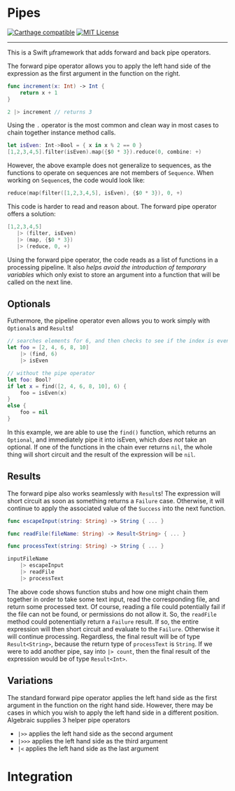 # Pipes

[![Carthage compatible](https://img.shields.io/badge/Carthage-compatible-4BC51D.svg?style=flat)](https://github.com/Carthage/Carthage)
[![MIT License](https://img.shields.io/dub/l/vibe-d.svg)]()

---

This is a Swift µframework that adds forward and back pipe operators.

The forward pipe operator allows you to apply the left hand side of the expression as the first argument in the function on the right.

```Swift
func increment(x: Int) -> Int {
    return x + 1
}

2 |> increment // returns 3
```

Using the `.` operator is the most common and clean way in most cases to chain together instance method calls.

``` Swift
let isEven: Int->Bool = { x in x % 2 == 0 }
[1,2,3,4,5].filter(isEven).map({$0 * 3}).reduce(0, combine: +)
```

However, the above example does not generalize to sequences, as the functions to operate on sequences are not members of `Sequence`. When working on `Sequence`s, the code would look like:

 ```Swift
reduce(map(filter([1,2,3,4,5], isEven), {$0 * 3}), 0, +)
```

This code is harder to read and reason about. The forward pipe operator offers a solution:

 ```Swift
[1,2,3,4,5]
    |> (filter, isEven)
    |> (map, {$0 * 3})
    |> (reduce, 0, +)
```

Using the forward pipe operator, the code reads as a list of functions in a processing pipeline. It also _helps avoid the introduction of temporary variables_ which only exist to store an argument into a function that will be called on the next line.

## Optionals

Futhermore, the pipeline operator even allows you to work simply with `Optional`s and `Result`s!

```Swift
// searches elements for 6, and then checks to see if the index is even
let foo = [2, 4, 6, 8, 10]
    |> (find, 6)
    |> isEven

// without the pipe operator
let foo: Bool?
if let x = find([2, 4, 6, 8, 10], 6) {
    foo = isEven(x)
}
else {
    foo = nil
}
```

In this example, we are able to use the `find()` function, which returns an `Optional`, and immediately pipe it into isEven, which _does not_ take an optional. If one of the functions in the chain ever returns `nil`, the whole thing will short circuit and the result of the expression will be `nil`.

## Results

The forward pipe also works seamlessly with `Result`s! The expression will short circuit as soon as something returns a `Failure` case. Otherwise, it will continue to apply the associated value of the `Success` into the next function.

```swift
func escapeInput(string: String) -> String { ... }

func readFile(fileName: String) -> Result<String> { ... }

func processText(string: String) -> String { ... }

inputFileName
    |> escapeInput
    |> readFile
    |> processText
```

The above code shows function stubs and how one might chain them together in order to take some text input, read the corresponding file, and return some processed text. Of course, reading a file could potentially fail if the file can not be found, or permissions do not allow it. So, the `readFile` method could potenentially return a `Failure` result. If so, the entire expression will then short circuit and evaluate to the `Failure`. Otherwise it will continue processing. Regardless, the final result will be of type `Result<String>`, because the return type of `processText` is `String`. If we were to add another pipe, say into `|> count`, then the final result of the expression would be of type `Result<Int>`.

## Variations

The standard forward pipe operator applies the left hand side as the first argument in the function on the right hand side. However, there may be cases in which you wish to apply the left hand side in a different position. Algebraic supplies 3 helper pipe operators

* `|>>` applies the left hand side as the second argument
* `|>>>` applies the left hand side as the third argument
* `|<` applies the left hand side as the last argument

# Integration
